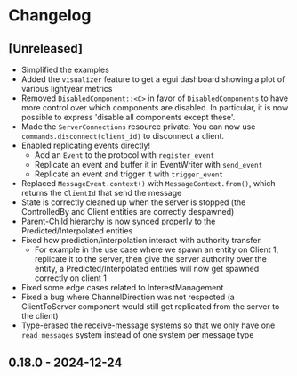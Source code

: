 # Changelog


## [Unreleased]

- Simplified the examples
- Added the `visualizer` feature to get a egui dashboard showing a plot of various lightyear metrics
- Removed `DisabledComponent::<C>` in favor of `DisabledComponents` to have more control over
which components are disabled. In particular, it is now possible to express 'disable all components except these'.
- Made the `ServerConnections` resource private. You can now use `commands.disconnect(client_id)` to disconnect a client.
- Enabled replicating events directly!
  - Add an `Event` to the protocol with `register_event`
  - Replicate an event and buffer it in EventWriter with `send_event`
  - Replicate an event and trigger it with `trigger_event`
- Replaced `MessageEvent.context()` with `MessageContext.from()`, which returns the `ClientId` that send the message
- State is correctly cleaned up when the server is stopped (the ControlledBy and Client entities are correctly despawned)
- Parent-Child hierarchy is now synced properly to the Predicted/Interpolated entities
- Fixed how prediction/interpolation interact with authority transfer.
  - For example in the use case where we spawn an entity on Client 1, replicate it to the server, then give the server authority over the entity,
    a Predicted/Interpolated entities will now get spawned correctly on client 1
- Fixed some edge cases related to InterestManagement
- Fixed a bug where ChannelDirection was not respected (a ClientToServer component would still get replicated from the server to the client) 
- Type-erased the receive-message systems so that we only have one `read_messages` system instead of one system per message type



## 0.18.0 - 2024-12-24
